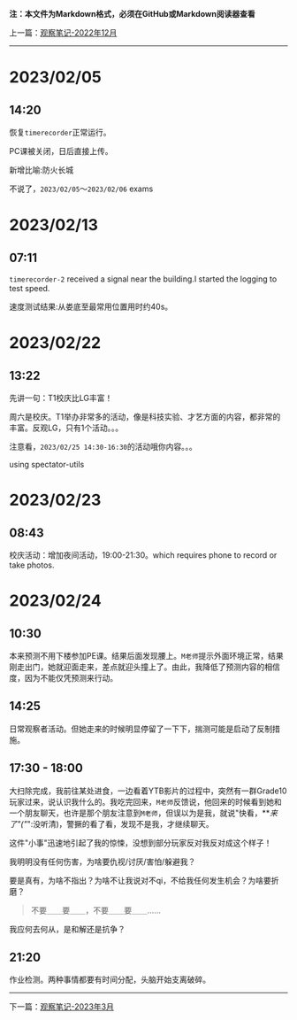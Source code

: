 **注：本文件为Markdown格式，必须在GitHub或Markdown阅读器查看**

上一篇：[观察笔记-2022年12月](https://github.com/wujinjun-MC/spectator-notes/blob/main/%E8%A7%82%E5%AF%9F%E7%AC%94%E8%AE%B0/%E8%A7%82%E5%AF%9F%E7%AC%94%E8%AE%B0-2022%E5%B9%B412%E6%9C%88.md)

--------

# 2023/02/05

## 14:20

恢复`timerecorder`正常运行。

PC课被关闭，日后直接上传。

新增比喻:防火长城

不说了，`2023/02/05`～`2023/02/06` exams

# 2023/02/13

## 07:11

`timerecorder-2` received a signal near the building.I started the logging to test speed.

速度测试结果:从娄底至最常用位置用时约40s。

# 2023/02/22

## 13:22

先讲一句：T1校庆比LG丰富！

周六是校庆。T1举办非常多的活动，像是科技实验、才艺方面的内容，都非常的丰富。反观LG，只有1个活动。。。

注意看，`2023/02/25 14:30-16:30`的活动哦你内容。。。

using spectator-utils

# 2023/02/23

## 08:43

校庆活动：增加夜间活动，19:00-21:30。which requires phone to record or take photos.

# 2023/02/24

## 10:30

本来预测不用下楼参加PE课。结果后面发现腰上。`M老师`提示外面环境正常，结果刚走出门，她就迎面走来，差点就迎头撞上了。由此，我降低了预测内容的相信度，因为不能仅凭预测来行动。

## 14:25

日常观察者活动。但她走来的时候明显停留了一下下，揣测可能是启动了反制措施。

## 17:30 - 18:00

大扫除完成，我前往某处进食，一边看着YTB影片的过程中，突然有一群Grade10玩家过来，说认识我什么的。我吃完回来，`M老师`反馈说，他回来的时候看到她和一个朋友聊天，也许是那个朋友注意到`M老师`，但误以为是我，就说"快看，**_来了"("_":没听清)，警撅的看了看，发现不是我，才继续聊天。

这件"小事"迅速地引起了我的惊悚，没想到部分玩家反对我反对成这个样子！

我明明没有任何伤害，为啥要仇视/讨厌/害怕/躲避我？

要是真有，为啥不指出？为啥不让我说对不qi，不给我任何发生机会？为啥要折磨？

> 不要＿＿要＿＿，不要＿＿要＿＿……

我应何去何从，是和解还是抗争？

## 21:20

作业检测。两种事情都要有时间分配，头脑开始支离破碎。

--------

下一篇：[观察笔记-2023年3月](https://github.com/wujinjun-MC/spectator-notes/blob/main/%E8%A7%82%E5%AF%9F%E7%AC%94%E8%AE%B0/%E8%A7%82%E5%AF%9F%E7%AC%94%E8%AE%B0-2023%E5%B9%B43%E6%9C%88.md)